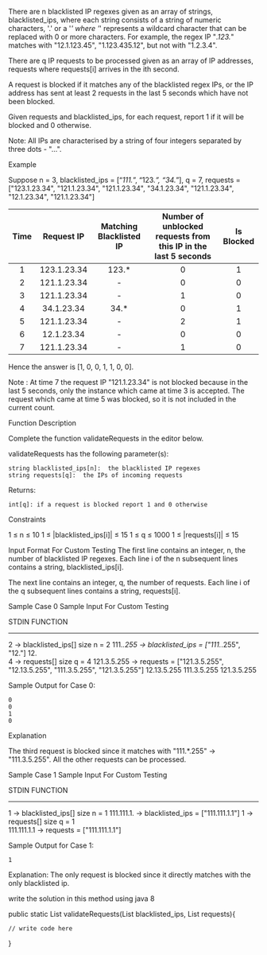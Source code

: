 There are n blacklisted IP regexes given as an array of strings, blacklisted_ips, where each string consists of a string of numeric characters, '.' or a '*' where '*' represents a wildcard character that can be replaced with 0 or more characters. For example, the regex IP "*.123.*" matches with "12.1.123.45", "1.123.435.12", but not with "1.2.3.4".

There are q IP requests to be processed given as an array of IP addresses, requests where requests[i] arrives in the ith second.

A request is blocked if it matches any of the blacklisted regex IPs, or the IP address has sent at least 2 requests in the last 5 seconds which have not been blocked.

Given requests and blacklisted_ips, for each request, report 1 if it will be blocked and 0 otherwise.

Note: All IPs are characterised by a string of four integers separated by three dots - "<number>.<number>.<number>.<number>".

Example

Suppose n = 3, blacklisted_ips = [“*111.*”, “123.*”, “34.*”], q = 7, requests = ["123.1.23.34", "121.1.23.34", "121.1.23.34", "34.1.23.34", "121.1.23.34", "12.1.23.34", "121.1.23.34"]

|Time|Request IP  |Matching Blacklisted IP|Number of unblocked requests from this IP in the last 5 seconds | Is Blocked
|:-:|    :-:    | :-: |:-:|:-:|
|1	|123.1.23.34|123.*|	0 | 1 |
|2	|121.1.23.34|  -  |	0 |	0 |
|3	|121.1.23.34|  -  |	1 | 0 |
|4	|34.1.23.34 |34.* |	0 |	1 |
|5	|121.1.23.34|  -  |	2 |	1 |
|6	|12.1.23.34 |  -  |	0 |	0 |
|7	|121.1.23.34|  -  |	1 |	0 | 

Hence the answer is [1, 0, 0, 1, 1, 0, 0].

Note : At time 7 the request IP "121.1.23.34" is not blocked because in the last 5 seconds, only the instance which came at time 3 is accepted. The request which came at time 5 was blocked, so it is not included in the current count.
 

Function Description

Complete the function validateRequests in the editor below.

validateRequests has the following parameter(s):

    string blacklisted_ips[n]:  the blacklisted IP regexes
    string requests[q]:  the IPs of incoming requests

Returns:

    int[q]: if a request is blocked report 1 and 0 otherwise

Constraints

1 ≤ n ≤ 10
1 ≤ |blacklisted_ips[i]| ≤ 15
1 ≤ q ≤ 1000
1 ≤ |requests[i]| ≤ 15
 

Input Format For Custom Testing
The first line contains an integer, n, the number of blacklisted IP regexes.
Each line i of the n subsequent lines contains a string, blacklisted_ips[i].

The next line contains an integer, q, the number of requests.
Each line i of the q subsequent lines contains a string, requests[i].

Sample Case 0
Sample Input For Custom Testing

STDIN               FUNCTION
-------             ----------
2               →   blacklisted_ips[] size n = 2
111.*.255       →   blacklisted_ips = ["111.*.255", "12."]
12.        
4               →   requests[] size q = 4
121.3.5.255     →   requests = ["121.3.5.255", "12.13.5.255", "111.3.5.255", "121.3.5.255"]
12.13.5.255 
111.3.5.255 
121.3.5.255 

Sample Output for Case 0:

    0
    0
    1
    0
        
Explanation

The third request is blocked since it matches with "111.*.255" -> "111.3.5.255". All the other requests can be processed.

Sample Case 1
Sample Input For Custom Testing

STDIN               FUNCTION
-------             ----------
1               →   blacklisted_ips[] size n = 1
111.111.1.      →   blacklisted_ips = ["111.111.1.1"]
1               →   requests[] size q = 1         
111.111.1.1     →   requests = ["111.111.1.1"] 
        
Sample Output for Case 1:

    1

Explanation: The only request is blocked since it directly matches with the only blacklisted ip.

write the solution in this method using java 8

public static List<Integer> validateRequests(List<String> blacklisted_ips, List<String> requests){

    // write code here
}